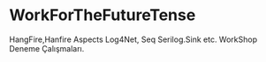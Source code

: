 # WorkForTheFutureTense
HangFire,Hanfire Aspects
Log4Net,
Seq
Serilog.Sink
etc.
WorkShop
Deneme Çalışmaları.
